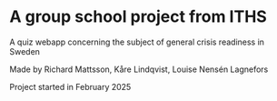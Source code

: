 # A group school project from ITHS

A quiz webapp concerning the subject of general crisis readiness in Sweden

Made by Richard Mattsson, Kåre Lindqvist, Louise Nensén Lagnefors

Project started in February 2025
